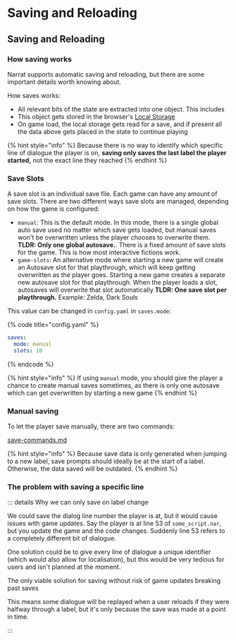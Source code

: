# Saving and Reloading

## Saving and Reloading

### How saving works

Narrat supports automatic saving and reloading, but there are some important details worth knowing about.

How saves works:

- All relevant bits of the state are extracted into one object. This includes
- This object gets stored in the browser's [Local Storage](https://developer.mozilla.org/en-US/docs/Web/API/Window/localStorage)
- On game load, the local storage gets read for a save, and if present all the data above gets placed in the state to continue playing

{% hint style="info" %}
Because there is no way to identify which specific line of dialogue the player is on, **saving only saves the last label the player started,** not the exact line they reached
{% endhint %}

### Save Slots

A save slot is an individual save file. Each game can have any amount of save slots. There are two different ways save slots are managed, depending on how the game is configured:

- `manual`: This is the default mode. In this mode, there is a single global auto save used no matter which save gets loaded, but manual saves won't be overwritten unless the player chooses to overwrite them. **TLDR: Only one global autosave.**. There is a fixed amount of save slots for the game. This is how most interactive fictions work.
- `game-slots`: An alternative mode where starting a new game will create an Autosave slot for that playthrough, which will keep getting overwritten as the player goes. Starting a new game creates a separate new autosave slot for that playthrough. When the player loads a slot, autosaves will overwrite that slot automatically **TLDR: One save slot per playthrough.** Example: Zelda, Dark Souls

This value can be changed in `config.yaml` in `saves.mode`:

{% code title="config.yaml" %}

```yaml
saves:
  mode: manual
  slots: 10
```

{% endcode %}

{% hint style="info" %}
If using `manual` mode, you should give the player a chance to create manual saves sometimes, as there is only one autosave which can get overwritten by starting a new game
{% endhint %}

### Manual saving

To let the player save manually, there are two commands:

[save-commands.md](../functions-documentation/save-commands.md)

{% hint style="info" %}
Because save data is only generated when jumping to a new label, save prompts should ideally be at the start of a label. Otherwise, the data saved will be outdated.
{% endhint %}

### The problem with saving a specific line

::: details Why we can only save on label change

We could save the dialog line number the player is at, but it would cause issues with game updates. Say the player is at line 53 of `some_script.nar`, but you update the game and the code changes. Suddenly line 53 refers to a completely different bit of dialogue.

One solution could be to give every line of dialogue a unique identifier (which would also allow for localisation), but this would be very tedious for users and isn't planned at the moment.

The only viable solution for saving without risk of game updates breaking past saves

This means some dialogue will be replayed when a user reloads if they were halfway through a label, but it's only because the save was made at a point in time.

:::
